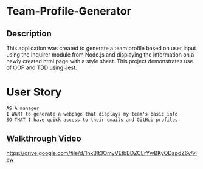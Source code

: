 # Team-Profile-Generator


## Description 
This application was created to generate a team profile based on user input using the Inquirer module from Node.js and displaying the information on a newly created html page with a style sheet. This project demonstrates use of OOP and TDD using Jest. 

# User Story

```md
AS A manager
I WANT to generate a webpage that displays my team's basic info
SO THAT I have quick access to their emails and GitHub profiles
```
## Walkthrough Video
https://drive.google.com/file/d/1hkBlt3OmyVEtbBDZCErYwBKyQDapdZ6v/view
